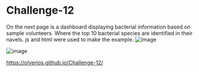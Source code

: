 # Challenge-12

On the next page is a dashboard displaying bacterial information based on sample volunteers. Where the top 10 bacterial species are identified in their navels.
js and html were used to make the example.
![image](https://user-images.githubusercontent.com/91705406/173283187-430755c4-37f9-4b69-99ef-974b858f629d.png)

![image](https://user-images.githubusercontent.com/91705406/173283204-9e047648-4df9-45f0-8b7f-cc50e9266948.png)

https://olverios.github.io/Challenge-12/

